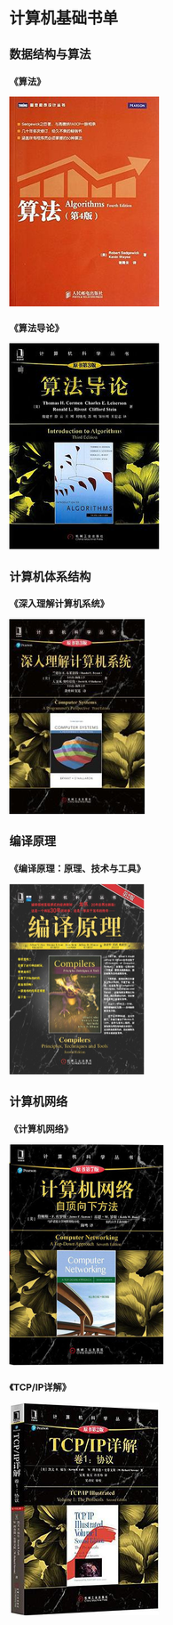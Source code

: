 # 计算机基础书单
## 数据结构与算法

### 《算法》

![算法（第4版）](../img/BookList计算机基础算法.png)

### 《算法导论》

![算法导论（原书第3版）](../img/BookList计算机基础算法导论.png)

## 计算机体系结构

### 《深入理解计算机系统》

![深入理解计算机系统（原书第3版）](../img/BookList计算机基础深入理解计算机系统.png)

## 编译原理

### 《编译原理：原理、技术与工具》

<img src="../img/BookList计算机基础编译原理.png" alt="img" style="zoom: 50%;" />

## 计算机网络

### 《计算机网络》

<img src="../img/BookList计算机基础计算机网络自顶向下方法.png" alt="img" style="zoom:50%;" />

### 《TCP/IP详解》

![TCP/IP详解 卷1：协议（原书第2版）](../img/BookList计算机基础TCPIP详解.png)